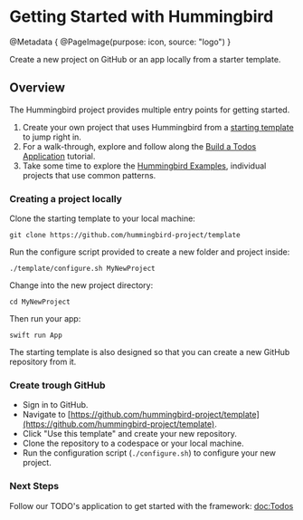 # Getting Started with Hummingbird

@Metadata {
    @PageImage(purpose: icon, source: "logo")
}

Create a new project on GitHub or an app locally from a starter template.

## Overview

The Hummingbird project provides multiple entry points for getting started.

1. Create your own project that uses Hummingbird from a [starting template](https://github.com/hummingbird-project/template) to jump right in.
2. For a walk-through, explore and follow along the [Build a Todos Application](https://docs.hummingbird.codes/2.0/tutorials/todos) tutorial.
3. Take some time to explore the [Hummingbird Examples](https://github.com/hummingbird-project/hummingbird-examples/), individual projects that use common patterns.

### Creating a project locally

Clone the starting template to your local machine:

    git clone https://github.com/hummingbird-project/template

Run the configure script provided to create a new folder and project inside:

    ./template/configure.sh MyNewProject

Change into the new project directory:

    cd MyNewProject

Then run your app:

    swift run App

The starting template is also designed so that you can create a new GitHub repository from it.

### Create trough GitHub

- Sign in to GitHub.
- Navigate to [https://github.com/hummingbird-project/template](https://github.com/hummingbird-project/template).
- Click "Use this template" and create your new repository.
- Clone the repository to a codespace or your local machine.
- Run the configuration script (`./configure.sh`) to configure your new project.

### Next Steps

Follow our TODO's application to get started with the framework: <doc:Todos>
